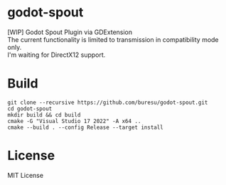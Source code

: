 # godot-spout
[WIP] Godot Spout Plugin via GDExtension  
The current functionality is limited to transmission in compatibility mode only.  
I'm waiting for DirectX12 support.  

# Build
```
git clone --recursive https://github.com/buresu/godot-spout.git
cd godot-spout
mkdir build && cd build
cmake -G "Visual Studio 17 2022" -A x64 ..
cmake --build . --config Release --target install
```

# License
MIT License
